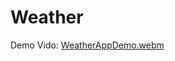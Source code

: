 # Weather

Demo Vido: [WeatherAppDemo.webm](https://github.com/user-attachments/assets/8fcdb363-10f9-41be-87f6-79ec45075137)
